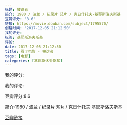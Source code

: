 ```yaml
---
标题: 被访者
简介: 1980 / 波兰 / 纪录片 短片 / 克日什托夫·基耶斯洛夫斯基
豆瓣评分: '8.6'
链接: https://movie.douban.com/subject/1795570/
创建时间: '2017-12-05 21:12:50'
我的评分:
标签: 基耶斯洛夫斯基
评论:
date: 2017-12-05 21:12:50
title: 看了电影 - 被访者
tags: [电影]
categories: [基耶斯洛夫斯基]
---
```


我的评分:

我的评论:

豆瓣评分:8.6

简介:1980 / 波兰 / 纪录片 短片 / 克日什托夫·基耶斯洛夫斯基

[豆瓣链接](https://movie.douban.com/subject/1795570/)


